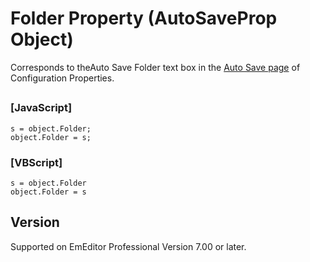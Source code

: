 # Folder Property (AutoSaveProp Object)

Corresponds to theAuto
Save Folder text box in the
[Auto Save page](../../dlg/properties/autosave/index) of Configuration Properties.

## 

### \[JavaScript\]

```
s = object.Folder;
object.Folder = s;
```

### \[VBScript\]

```
s = object.Folder
object.Folder = s
```

## Version

Supported on EmEditor Professional Version 7.00 or later.
